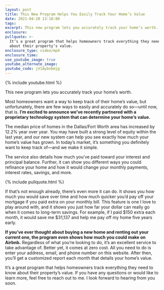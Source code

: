 ```yaml
---
layout: post
title: This New Program Helps You Easily Track Your Home’s Value
date: 2021-04-28 13:18:00
tags:
excerpt: This new program lets you accurately track your home’s worth.
enclosure:
pullquote: >-
  It’s a great program that helps homeowners track everything they need to know
  about their property’s value.
enclosure_type: video/mp4
enclosure_time:
use_youtube_image: true
youtube_alternate_image:
youtube_code: jV1Aybnbmjg
---
```

{% include youtube.html %}

This new program lets you accurately track your home’s worth.

Most homeowners want a way to keep track of their home’s value, but unfortunately, there are few ways to easily and accurately do so—until now, that is. **I’m excited to announce we’ve recently partnered with a proprietary technology system that can determine your home’s value.&nbsp;**

The median price of homes in the Dallas/Fort Worth area has increased by 12.2% year over year. You may have built a strong level of equity within the last year, and our new system can help you see exactly how much your home’s value has grown. In today’s market, it’s something you definitely want to keep track of—and we make it simple.

The service also details how much you’ve paid toward your interest and principal balance. Further, it can show you different ways you could refinance your home and how it would change your monthly payments, interest rates, savings, and more.&nbsp;

{% include pullquote.html %}

If that’s not enough already, there’s even more it can do. It shows you how much you would save over time and how much quicker you’d pay off your mortgage if you paid extra on your monthly bill. This feature is one I love to play around with, and it shows you just how far your dollar can really go when it comes to long-term savings. For example, if I paid $150 extra each month, it would save me $31,137 and help me pay off my home five years early.

**If you’ve ever thought about buying a new home and renting out your current one, the program even shows how much you could make on Airbnb.** Regardless of what you’re looking to do, it’s an excellent service to take advantage of. Better yet, it comes at zero cost. All you need to do is enter your address, email, and phone number on this website. After then, you’ll get a customized report each month that details your home’s value.

It’s a great program that helps homeowners track everything they need to know about their property’s value. If you have any questions or would like to learn more, feel free to reach out to me. I look forward to hearing from you soon.

&nbsp;
